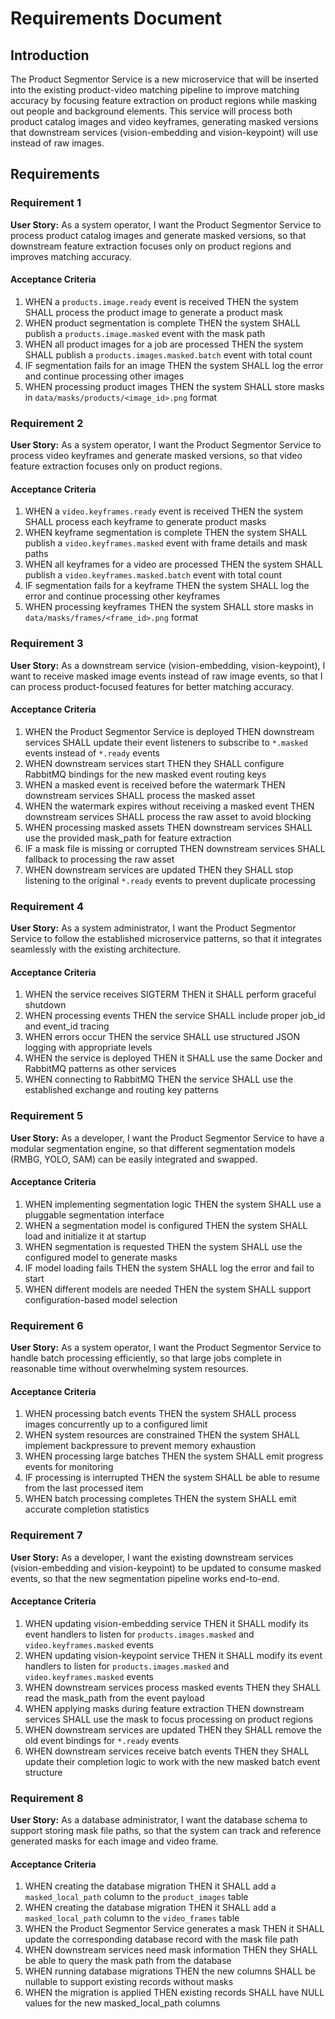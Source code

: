 # Requirements Document

## Introduction

The Product Segmentor Service is a new microservice that will be inserted into the existing product-video matching pipeline to improve matching accuracy by focusing feature extraction on product regions while masking out people and background elements. This service will process both product catalog images and video keyframes, generating masked versions that downstream services (vision-embedding and vision-keypoint) will use instead of raw images.

## Requirements

### Requirement 1

**User Story:** As a system operator, I want the Product Segmentor Service to process product catalog images and generate masked versions, so that downstream feature extraction focuses only on product regions and improves matching accuracy.

#### Acceptance Criteria

1. WHEN a `products.image.ready` event is received THEN the system SHALL process the product image to generate a product mask
2. WHEN product segmentation is complete THEN the system SHALL publish a `products.image.masked` event with the mask path
3. WHEN all product images for a job are processed THEN the system SHALL publish a `products.images.masked.batch` event with total count
4. IF segmentation fails for an image THEN the system SHALL log the error and continue processing other images
5. WHEN processing product images THEN the system SHALL store masks in `data/masks/products/<image_id>.png` format

### Requirement 2

**User Story:** As a system operator, I want the Product Segmentor Service to process video keyframes and generate masked versions, so that video feature extraction focuses only on product regions.

#### Acceptance Criteria

1. WHEN a `video.keyframes.ready` event is received THEN the system SHALL process each keyframe to generate product masks
2. WHEN keyframe segmentation is complete THEN the system SHALL publish a `video.keyframes.masked` event with frame details and mask paths
3. WHEN all keyframes for a video are processed THEN the system SHALL publish a `video.keyframes.masked.batch` event with total count
4. IF segmentation fails for a keyframe THEN the system SHALL log the error and continue processing other keyframes
5. WHEN processing keyframes THEN the system SHALL store masks in `data/masks/frames/<frame_id>.png` format

### Requirement 3

**User Story:** As a downstream service (vision-embedding, vision-keypoint), I want to receive masked image events instead of raw image events, so that I can process product-focused features for better matching accuracy.

#### Acceptance Criteria

1. WHEN the Product Segmentor Service is deployed THEN downstream services SHALL update their event listeners to subscribe to `*.masked` events instead of `*.ready` events
2. WHEN downstream services start THEN they SHALL configure RabbitMQ bindings for the new masked event routing keys
3. WHEN a masked event is received before the watermark THEN downstream services SHALL process the masked asset
4. WHEN the watermark expires without receiving a masked event THEN downstream services SHALL process the raw asset to avoid blocking
5. WHEN processing masked assets THEN downstream services SHALL use the provided mask_path for feature extraction
6. IF a mask file is missing or corrupted THEN downstream services SHALL fallback to processing the raw asset
7. WHEN downstream services are updated THEN they SHALL stop listening to the original `*.ready` events to prevent duplicate processing

### Requirement 4

**User Story:** As a system administrator, I want the Product Segmentor Service to follow the established microservice patterns, so that it integrates seamlessly with the existing architecture.

#### Acceptance Criteria

1. WHEN the service receives SIGTERM THEN it SHALL perform graceful shutdown
2. WHEN processing events THEN the service SHALL include proper job_id and event_id tracing
3. WHEN errors occur THEN the service SHALL use structured JSON logging with appropriate levels
4. WHEN the service is deployed THEN it SHALL use the same Docker and RabbitMQ patterns as other services
5. WHEN connecting to RabbitMQ THEN the service SHALL use the established exchange and routing key patterns

### Requirement 5

**User Story:** As a developer, I want the Product Segmentor Service to have a modular segmentation engine, so that different segmentation models (RMBG, YOLO, SAM) can be easily integrated and swapped.

#### Acceptance Criteria

1. WHEN implementing segmentation logic THEN the system SHALL use a pluggable segmentation interface
2. WHEN a segmentation model is configured THEN the system SHALL load and initialize it at startup
3. WHEN segmentation is requested THEN the system SHALL use the configured model to generate masks
4. IF model loading fails THEN the system SHALL log the error and fail to start
5. WHEN different models are needed THEN the system SHALL support configuration-based model selection

### Requirement 6

**User Story:** As a system operator, I want the Product Segmentor Service to handle batch processing efficiently, so that large jobs complete in reasonable time without overwhelming system resources.

#### Acceptance Criteria

1. WHEN processing batch events THEN the system SHALL process images concurrently up to a configured limit
2. WHEN system resources are constrained THEN the system SHALL implement backpressure to prevent memory exhaustion
3. WHEN processing large batches THEN the system SHALL emit progress events for monitoring
4. IF processing is interrupted THEN the system SHALL be able to resume from the last processed item
5. WHEN batch processing completes THEN the system SHALL emit accurate completion statistics

### Requirement 7

**User Story:** As a developer, I want the existing downstream services (vision-embedding and vision-keypoint) to be updated to consume masked events, so that the new segmentation pipeline works end-to-end.

#### Acceptance Criteria

1. WHEN updating vision-embedding service THEN it SHALL modify its event handlers to listen for `products.images.masked` and `video.keyframes.masked` events
2. WHEN updating vision-keypoint service THEN it SHALL modify its event handlers to listen for `products.images.masked` and `video.keyframes.masked` events
3. WHEN downstream services process masked events THEN they SHALL read the mask_path from the event payload
4. WHEN applying masks during feature extraction THEN downstream services SHALL use the mask to focus processing on product regions
5. WHEN downstream services are updated THEN they SHALL remove the old event bindings for `*.ready` events
6. WHEN downstream services receive batch events THEN they SHALL update their completion logic to work with the new masked batch event structure

### Requirement 8

**User Story:** As a database administrator, I want the database schema to support storing mask file paths, so that the system can track and reference generated masks for each image and video frame.

#### Acceptance Criteria

1. WHEN creating the database migration THEN it SHALL add a `masked_local_path` column to the `product_images` table
2. WHEN creating the database migration THEN it SHALL add a `masked_local_path` column to the `video_frames` table
3. WHEN the Product Segmentor Service generates a mask THEN it SHALL update the corresponding database record with the mask file path
4. WHEN downstream services need mask information THEN they SHALL be able to query the mask path from the database
5. WHEN running database migrations THEN the new columns SHALL be nullable to support existing records without masks
6. WHEN the migration is applied THEN existing records SHALL have NULL values for the new masked_local_path columns